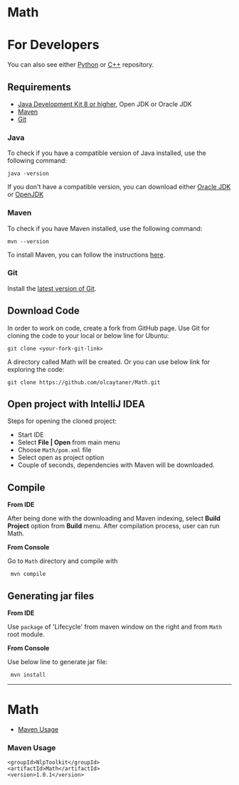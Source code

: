# Math
For Developers
============
You can also see either [Python](https://github.com/olcaytaner/Math-Py) 
or [C++](https://github.com/olcaytaner/Math-CPP) repository.
## Requirements

* [Java Development Kit 8 or higher](#java), Open JDK or Oracle JDK
* [Maven](#maven)
* [Git](#git)

### Java 

To check if you have a compatible version of Java installed, use the following command:

    java -version
    
If you don't have a compatible version, you can download either [Oracle JDK](https://www.oracle.com/technetwork/java/javase/downloads/jdk8-downloads-2133151.html) or [OpenJDK](https://openjdk.java.net/install/)    

### Maven
To check if you have Maven installed, use the following command:

    mvn --version
    
To install Maven, you can follow the instructions [here](https://maven.apache.org/install.html).      

### Git

Install the [latest version of Git](https://git-scm.com/book/en/v2/Getting-Started-Installing-Git).

## Download Code

In order to work on code, create a fork from GitHub page. 
Use Git for cloning the code to your local or below line for Ubuntu:

	git clone <your-fork-git-link>

A directory called Math will be created. Or you can use below link for exploring the code:

	git clone https://github.com/olcaytaner/Math.git

## Open project with IntelliJ IDEA

Steps for opening the cloned project:

* Start IDE
* Select **File | Open** from main menu
* Choose `Math/pom.xml` file
* Select open as project option
* Couple of seconds, dependencies with Maven will be downloaded. 


## Compile

**From IDE**

After being done with the downloading and Maven indexing, select **Build Project** option from **Build** menu. After compilation process, user can run Math.

**From Console**

Go to `Math` directory and compile with 

     mvn compile 

## Generating jar files

**From IDE**

Use `package` of 'Lifecycle' from maven window on the right and from `Math` root module.

**From Console**

Use below line to generate jar file:

     mvn install



------------------------------------------------

Math
============
+ [Maven Usage](#maven-usage)


### Maven Usage

    <groupId>NlpToolkit</groupId>
    <artifactId>Math</artifactId>
    <version>1.0.1</version>
